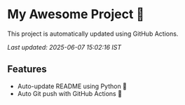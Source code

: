 # My Awesome Project 🚀

This project is automatically updated using GitHub Actions.

_Last updated: 2025-06-07 15:02:16 IST_

## Features
- Auto-update README using Python 🐍
- Auto Git push with GitHub Actions 🤖
